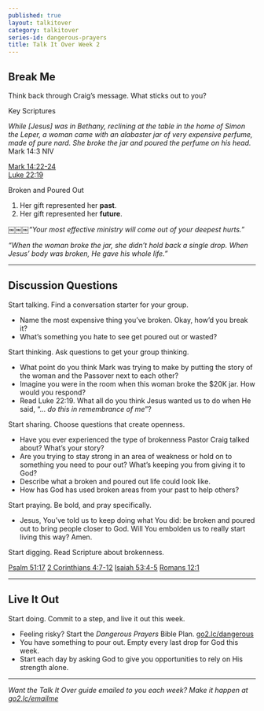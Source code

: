 ```yaml
---
published: true
layout: talkitover
category: talkitover
series-id: dangerous-prayers
title: Talk It Over Week 2
---
```


## Break Me
<p class="lead">Think back through Craig’s message. What sticks out to you?</p> 

Key Scriptures

_While [Jesus] was in Bethany, reclining at the table in the home of Simon the Leper, a woman came with an alabaster jar of very expensive perfume, made of pure nard. She broke the jar and poured the perfume on his head._  
Mark 14:3 NIV

[Mark 14:22-24](https://www.bible.com/bible/111/mrk.14.22-24.niv)  
[Luke 22:19](https://www.bible.com/bible/111/luk.22.19.niv)    

Broken and Poured Out

1. Her gift represented her **past**.
2. Her gift represented her **future**.

￼￼￼_“Your most effective ministry will come out of your deepest hurts.”_  

_“When the woman broke the jar, she didn’t hold back a single drop. When Jesus’ body was broken, He gave his whole life.”_

* * *

## Discussion Questions
<p class="lead">Start talking. Find a conversation starter for your group.</p> 

* Name the most expensive thing you’ve broken. Okay, how’d you break it?
* What’s something you hate to see get poured out or wasted?

<p class="lead">Start thinking. Ask questions to get your group thinking.</p> 

* What point do you think Mark was trying to make by putting the story of the woman and the Passover next to each other?
* Imagine you were in the room when this woman broke the $20K jar. How would you respond?
* Read Luke 22:19. What all do you think Jesus wanted us to do when He said, “... _do this in remembrance of me_”?
 
<p class="lead">Start sharing. Choose questions that create openness.</p> 

* Have you ever experienced the type of brokenness Pastor Craig talked about? What’s your story?
* Are you trying to stay strong in an area of weakness or hold on to something you need to pour out? What’s keeping you from giving it to God?
* Describe what a broken and poured out life could look like.
* How has God has used broken areas from your past to help others?

<p class="lead">Start praying. Be bold, and pray specifically.</p> 

* Jesus, You’ve told us to keep doing what You did: be broken and poured out to bring people closer to God. Will You embolden us to really start living this way? Amen.

<p class="lead">Start digging. Read Scripture about brokenness.</p> 

[Psalm 51:17](https://www.bible.com/bible/111/psa.51.17.niv) [2 Corinthians 4:7-12](https://www.bible.com/bible/111/2co.4.7-12.niv) [Isaiah 53:4-5](https://www.bible.com/bible/111/isa.53.4-5.niv) [Romans 12:1](https://www.bible.com/bible/111/rom.12.1.niv)

* * *

## Live It Out
<p class="lead">Start doing. Commit to a step, and live it out this week.</p>

* Feeling risky? Start the _Dangerous Prayers_ Bible Plan. [go2.lc/dangerous](dangerous)
* You have something to pour out. Empty every last drop for God this week.
* Start each day by asking God to give you opportunities to rely on His strength alone.

* * *

_Want the Talk It Over guide emailed to you each week? Make it happen at [go2.lc/emailme](/talkitover)_
